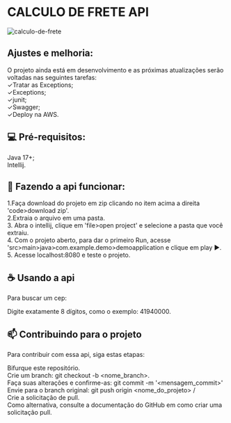 # CALCULO DE FRETE API

![calculo-de-frete](https://user-images.githubusercontent.com/101893308/183311868-168b1a5b-b6f1-4214-b024-827f0ea4a09f.png)


## Ajustes e melhoria:<br/>
O projeto ainda está em desenvolvimento e as próximas atualizações serão voltadas nas seguintes tarefas:<br/>
✓Tratar as Exceptions;<br/>
✓Exceptions;<br/>
✓junit;<br/>
✓Swagger;<br/>
✓Deploy na AWS.<br/>


## 💻 Pré-requisitos:<br/>

Java 17+;<br/>
Intellij.<br/>

## 🚀 Fazendo a api funcionar:
1.Faça download do projeto em zip clicando no item acima a direita 'code>download zip'. <br/>
2.Extraia o arquivo em uma pasta. <br/>
3. Abra o intellij, clique em 'file>open project' e selecione a pasta que você extraiu. <br/>
4. Com o projeto aberto, para dar o primeiro Run, acesse 'src>main>java>com.example.demo>demoapplication e clique em play ►.<br/>
5. Acesse localhost:8080 e teste o projeto.<br/>

## ☕ Usando a api<br/>
Para buscar um cep:<br/>

Digite exatamente 8 dígitos, como o exemplo: 41940000.<br/>

## 📫 Contribuindo para o projeto<br/>
Para contribuir com essa api, siga estas etapas:<br/>

Bifurque este repositório.<br/>
Crie um branch: git checkout -b <nome_branch>.<br/>
Faça suas alterações e confirme-as: git commit -m '<mensagem_commit>'<br/>
Envie para o branch original: git push origin <nome_do_projeto> / <local><br/>
Crie a solicitação de pull.<br/>
Como alternativa, consulte a documentação do GitHub em como criar uma solicitação pull.<br/>
